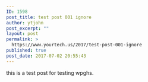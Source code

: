 ```yaml
---
ID: 1598
post_title: test post 001 ignore
author: ytjohn
post_excerpt: ""
layout: post
permalink: >
  https://www.yourtech.us/2017/test-post-001-ignore
published: true
post_date: 2017-07-02 20:55:43
---
```

this is a test post for testing wpghs.